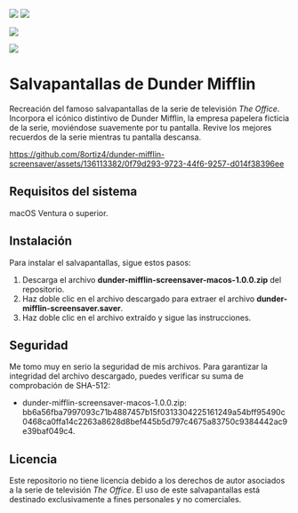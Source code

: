 [![](https://img.shields.io/badge/lang-en-informational)](https://github.com/8ortiz4/dunder-mifflin-screensaver/blob/main/README.md)
[![](https://img.shields.io/badge/lang-es-brightgreen)](https://github.com/8ortiz4/dunder-mifflin-screensaver/blob/main/README-es.md)

[![](https://img.shields.io/badge/platform-macos-brightgreen)](https://github.com/8ortiz4/dunder-mifflin-screensaver/blob/main/README-es.md#requisitos-del-sistema)

[![](https://img.shields.io/github/v/release/8ortiz4/dunder-mifflin-screensaver?color=informational)](https://github.com/8ortiz4/dunder-mifflin-screensaver/releases/latest)

# Salvapantallas de Dunder Mifflin

Recreación del famoso salvapantallas de la serie de televisión *The Office*. Incorpora el icónico distintivo de Dunder Mifflin, la empresa papelera ficticia de la serie, moviéndose suavemente por tu pantalla. Revive los mejores recuerdos de la serie mientras tu pantalla descansa.

https://github.com/8ortiz4/dunder-mifflin-screensaver/assets/136113382/0f79d293-9723-44f6-9257-d014f38396ee

## Requisitos del sistema

macOS Ventura o superior.

## Instalación

Para instalar el salvapantallas, sigue estos pasos:
1. Descarga el archivo **dunder-mifflin-screensaver-macos-1.0.0.zip** del repositorio.
2. Haz doble clic en el archivo descargado para extraer el archivo **dunder-mifflin-screensaver.saver**.
3. Haz doble clic en el archivo extraído y sigue las instrucciones.

## Seguridad

Me tomo muy en serio la seguridad de mis archivos. Para garantizar la integridad del archivo descargado, puedes verificar su suma de comprobación de SHA-512:
- dunder-mifflin-screensaver-macos-1.0.0.zip: bb6a56fba7997093c71b4887457b15f0313304225161249a54bff95490c0468ca0ffa14c2263a8628d8bef445b5d797c4675a83750c9384442ac9e39baf049c4.

## Licencia

Este repositorio no tiene licencia debido a los derechos de autor asociados a la serie de televisión *The Office*. El uso de este salvapantallas está destinado exclusivamente a fines personales y no comerciales.
